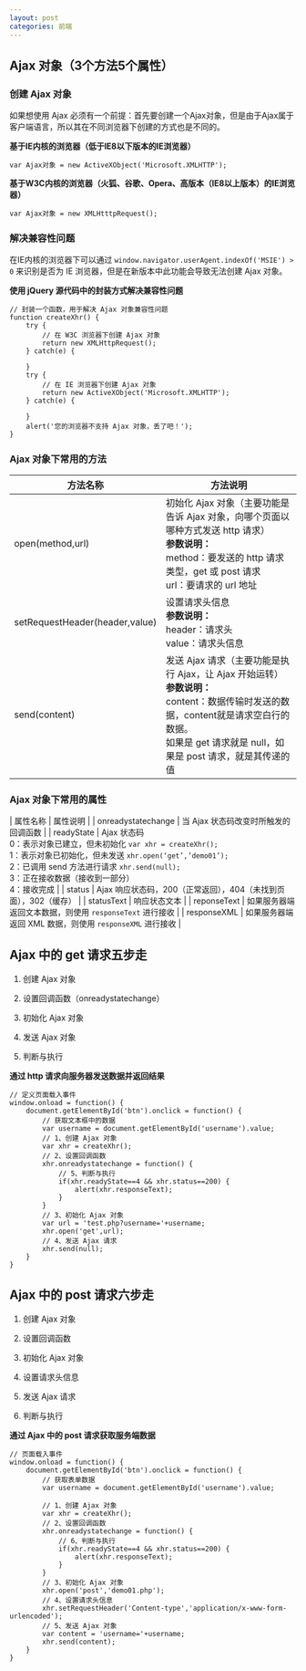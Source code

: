 ```yaml
---
layout: post
categories: 前端
---
```


## Ajax 对象（3个方法5个属性）

### 创建 Ajax 对象

如果想使用 Ajax 必须有一个前提：首先要创建一个Ajax对象，但是由于Ajax属于客户端语言，所以其在不同浏览器下创建的方式也是不同的。

**基于IE内核的浏览器（低于IE8以下版本的IE浏览器）**

```
var Ajax对象 = new ActiveXObject('Microsoft.XMLHTTP');
```

**基于W3C内核的浏览器（火狐、谷歌、Opera、高版本（IE8以上版本）的IE浏览器）**

```
var Ajax对象 = new XMLHtttpRequest();
```

### 解决兼容性问题

在IE内核的浏览器下可以通过 `window.navigator.userAgent.indexOf('MSIE') > 0` 来识别是否为 IE 浏览器，但是在新版本中此功能会导致无法创建 Ajax 对象。

**使用 jQuery 源代码中的封装方式解决兼容性问题**

```
// 封装一个函数，用于解决 Ajax 对象兼容性问题
function createXhr() {
    try {
        // 在 W3C 浏览器下创建 Ajax 对象
        return new XMLHttpRequest();
    } catch(e) {
        
    }
    try {
        // 在 IE 浏览器下创建 Ajax 对象
        return new ActiveXObject('Microsoft.XMLHTTP');
    } catch(e) {
        
    }
    alert('您的浏览器不支持 Ajax 对象，丢了吧！');
}
```

### Ajax 对象下常用的方法

| 方法名称 | 方法说明 |
| -- | -- |
| open(method,url) | 初始化 Ajax 对象（主要功能是告诉 Ajax 对象，向哪个页面以哪种方式发送 http 请求）<br>**参数说明：**<br>method：要发送的 http 请求类型，get 或 post 请求<br>url：要请求的 url 地址 |
| setRequestHeader(header,value) | 设置请求头信息<br>**参数说明：**<br>header：请求头<br>value：请求头信息 |
| send(content) | 发送 Ajax 请求（主要功能是执行 Ajax，让 Ajax 开始运转）<br>**参数说明：**<br>content：数据传输时发送的数据，content就是请求空白行的数据。<br>如果是 get 请求就是 null，如果是 post 请求，就是其传递的值 |

### Ajax 对象下常用的属性

| 属性名称 | 属性说明 |
| onreadystatechange | 当 Ajax 状态码改变时所触发的回调函数 |
| readyState | Ajax 状态码<br>0：表示对象已建立，但未初始化 `var xhr = createXhr();`<br>1：表示对象已初始化，但未发送 `xhr.open(‘get’,’demo01’);`<br>2：已调用 send 方法进行请求 `xhr.send(null);`<br>3：正在接收数据（接收到一部分）<br>4：接收完成 |
| status | Ajax 响应状态码，200（正常返回），404（未找到页面），302（缓存） |
| statusText | 响应状态文本 |
| reponseText | 如果服务器端返回文本数据，则使用 `responseText` 进行接收 |
| responseXML | 如果服务器端返回 XML 数据，则使用 `responseXML` 进行接收 |

## Ajax 中的 get 请求五步走

1. 创建 Ajax 对象

2. 设置回调函数（onreadystatechange）

3. 初始化 Ajax 对象

4. 发送 Ajax 对象

5. 判断与执行

**通过 http 请求向服务器发送数据并返回结果**

```
// 定义页面载入事件
window.onload = function() {
    document.getElementById('btn').onclick = function() {
        // 获取文本框中的数据
        var username = document.getElementById('username').value;
        // 1、创建 Ajax 对象
        var xhr = createXhr();
        // 2、设置回调函数
        xhr.onreadystatechange = function() {
            // 5、判断与执行
            if(xhr.readyState==4 && xhr.status==200) {
                alert(xhr.responseText);
            }
        }
        // 3、初始化 Ajax 对象
        var url = 'test.php?username='+username;
        xhr.open('get',url);
        // 4、发送 Ajax 请求
        xhr.send(null);
    }
}
```

## Ajax 中的 post 请求六步走

1. 创建 Ajax 对象

2. 设置回调函数

3. 初始化 Ajax 对象

4. 设置请求头信息

5. 发送 Ajax 请求

6. 判断与执行

**通过 Ajax 中的 post 请求获取服务端数据**

```
// 页面载入事件
window.onload = function() {
    document.getElementById('btn').onclick = function() {
        // 获取表单数据
        var username = document.getElementById('username').value;

        // 1、创建 Ajax 对象
        var xhr = createXhr();
        // 2、设置回调函数
        xhr.onreadystatechange = function() {
            // 6、判断与执行
            if(xhr.readyState==4 && xhr.status==200) {
                alert(xhr.responseText);
            }
        }
        // 3、初始化 Ajax 对象
        xhr.open('post','demo01.php');
        // 4、设置请求头信息
        xhr.setRequestHeader('Content-type','application/x-www-form-urlencoded');
        // 5、发送 Ajax 对象
        var content = 'username='+username;
        xhr.send(content);
    }
}
```